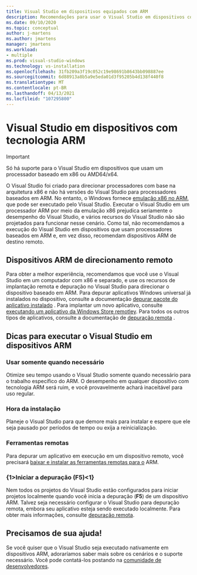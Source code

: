 ```yaml
---
title: Visual Studio em dispositivos equipados com ARM
description: Recomendações para usar o Visual Studio em dispositivos com processadores baseados em ARM.
ms.date: 09/10/2020
ms.topic: conceptual
author: j-martens
ms.author: jmartens
manager: jmartens
ms.workload:
- multiple
ms.prod: visual-studio-windows
ms.technology: vs-installation
ms.openlocfilehash: 31fb209a3f19c052c19e98691b8643bb098887ee
ms.sourcegitcommit: 6d88913a8b5a9e5eda01d3f95205b4d138f440f8
ms.translationtype: MT
ms.contentlocale: pt-BR
ms.lasthandoff: 04/13/2021
ms.locfileid: "107295800"
---
```

# <a name="visual-studio-on-arm-powered-devices"></a>Visual Studio em dispositivos com tecnologia ARM

> [!IMPORTANT]
> Só há suporte para o Visual Studio em dispositivos que usam um processador baseado em x86 ou AMD64/x64.

O Visual Studio foi criado para direcionar processadores com base na arquitetura x86 e não há versões do Visual Studio para processadores baseados em ARM. No entanto, o Windows fornece [emulação x86 no ARM](https://www.docs.microsoft.com/windows/uwp/porting/apps-on-arm-x86-emulation), que pode ser executado pelo Visual Studio. Executar o Visual Studio em um processador ARM por meio da emulação x86 prejudica seriamente o desempenho do Visual Studio, e vários recursos do Visual Studio não são projetados para funcionar nesse cenário. Como tal, não recomendamos a execução do Visual Studio em dispositivos que usam processadores baseados em ARM e, em vez disso, recomendam dispositivos ARM de destino remoto.

## <a name="remote-targeting-arm-devices"></a>Dispositivos ARM de direcionamento remoto
Para obter a melhor experiência, recomendamos que você use o Visual Studio em um computador com x86 e separado, e use os recursos de implantação remota e depuração no Visual Studio para direcionar o dispositivo baseado em ARM. Para depurar aplicativos Windows universal já instalados no dispositivo, consulte a documentação [depurar pacote do aplicativo instalado](../debugger/debug-installed-app-package.md) . Para implantar um novo aplicativo, consulte [executando um aplicativo da Windows Store remotley](../debugger/run-windows-store-apps-on-a-remote-machine.md). Para todos os outros tipos de aplicativos, consulte a documentação de [depuração remota](../debugger/remote-debugging.md) .

## <a name="tips-for-running-visual-studio-on-arm-devices"></a>Dicas para executar o Visual Studio em dispositivos ARM

### <a name="use-only-when-needed"></a>Usar somente quando necessário
Otimize seu tempo usando o Visual Studio somente quando necessário para o trabalho específico do ARM. O desempenho em qualquer dispositivo com tecnologia ARM será ruim, e você provavelmente achará inaceitável para uso regular.

### <a name="install-time"></a>Hora da instalação
Planeje o Visual Studio para que demore mais para instalar e espere que ele seja pausado por períodos de tempo ou exija a reinicialização.
 
### <a name="remote-tools"></a>Ferramentas remotas
Para depurar um aplicativo em execução em um dispositivo remoto, você precisará [baixar e instalar as ferramentas remotas para o](../debugger/remote-debugging.md#download-and-install-the-remote-tools) ARM.

### <a name="start-debugging-f5"></a>{1&gt;Iniciar a depuração (F5)&lt;1}
Nem todos os projetos do Visual Studio estão configurados para iniciar projetos localmente quando você inicia a depuração (**F5**) de um dispositivo ARM. Talvez seja necessário configurar o Visual Studio para depuração remota, embora seu aplicativo esteja sendo executado localmente. Para obter mais informações, consulte [depuração remota](../debugger/remote-debugging.md).

## <a name="we-need-your-help"></a>Precisamos de sua ajuda!
Se você quiser que o Visual Studio seja executado nativamente em dispositivos ARM, adoraríamos saber mais sobre os cenários e o suporte necessário. Você pode contatá-los postando na [comunidade de desenvolvedores](https://developercommunity.visualstudio.com/idea/1161018/native-arm-support-for-visual-studio.html).
